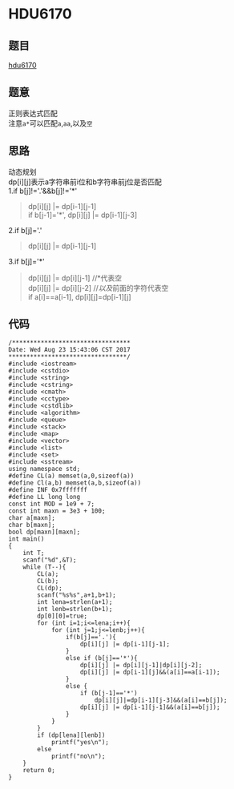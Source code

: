 # HDU6170 
## 题目
[hdu6170](http://acm.hdu.edu.cn/showproblem.php?pid=6170)  
## 题意  
正则表达式匹配  
注意`a*`可以匹配`a`,`aa`,以及`空`  
## 思路  
动态规划  
dp[i][j]表示a字符串前i位和b字符串前j位是否匹配  
1.if b[j]!='.'&&b[j]!='*'  
>dp[i][j] |= dp[i-1][j-1]  
if b[j-1]='*', dp[i][j] |= dp[i-1][j-3]  

2.if b[j]='.'
>dp[i][j] |= dp[i-1][j-1]  

3.if b[j]='*'  
>dp[i][j] |= dp[i][j-1] //*代表空  
dp[i][j] |= dp[i][j-2] //*以及*前面的字符代表空  
if a[i]==a[i-1], dp[i][j]=dp[i-1][j]
## 代码  
```
/*********************************
Date: Wed Aug 23 15:43:06 CST 2017
*********************************/
#include <iostream>
#include <cstdio>
#include <string>
#include <cstring>
#include <cmath>
#include <cctype>
#include <cstdlib>
#include <algorithm>
#include <queue>
#include <stack>
#include <map>
#include <vector>
#include <list>
#include <set>
#include <sstream>
using namespace std;
#define CL(a) memset(a,0,sizeof(a))
#define Cl(a,b) memset(a,b,sizeof(a))
#define INF 0x7fffffff
#define LL long long
const int MOD = 1e9 + 7;
const int maxn = 3e3 + 100;
char a[maxn];
char b[maxn];
bool dp[maxn][maxn];
int main()
{
	int T;
	scanf("%d",&T);
	while (T--){
		CL(a);
		CL(b);
		CL(dp);
		scanf("%s%s",a+1,b+1);
		int lena=strlen(a+1);
		int lenb=strlen(b+1);
		dp[0][0]=true;
		for (int i=1;i<=lena;i++){
			for (int j=1;j<=lenb;j++){
				if(b[j]=='.'){
					dp[i][j] |= dp[i-1][j-1];
				}
				else if (b[j]=='*'){
					dp[i][j] |= dp[i][j-1]|dp[i][j-2];
					dp[i][j] |= dp[i-1][j]&&(a[i]==a[i-1]);
				}
				else {
					if (b[j-1]=='*') 
						dp[i][j]|=dp[i-1][j-3]&&(a[i]==b[j]);
					dp[i][j] |= dp[i-1][j-1]&&(a[i]==b[j]);
				}
			}
		}
		if (dp[lena][lenb])
			printf("yes\n");
		else
			printf("no\n");
	}
	return 0;
}


```